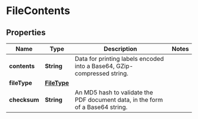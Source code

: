 # FileContents

## Properties
Name | Type | Description | Notes
------------ | ------------- | ------------- | -------------
**contents** | **String** | Data for printing labels encoded into a Base64, GZip-compressed string. | 
**fileType** | [**FileType**](FileType.md) |  | 
**checksum** | **String** | An MD5 hash to validate the PDF document data, in the form of a Base64 string. | 
